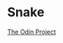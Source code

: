 # Snake

[The Odin Project](http://www.theodinproject.com/courses/javascript-and-jquery/lessons/jquery-and-the-dom)
